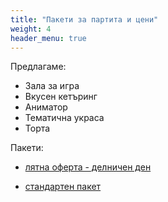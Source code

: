 ```yaml
---
title: "Пакети за партита и цени"
weight: 4
header_menu: true
---
```

Предлагаме:

- Зала за игра
- Вкусен кетъринг
- Аниматор
- Тематична украса
- Торта

Пакети: 

- [лятна оферта - делничен ден](https://drive.google.com/file/d/11-o9teh72-aL-kkFgSUkpZ-CmPN50Bu1/view?usp=sharing) 

- [стандартен пакет](https://drive.google.com/file/d/1XgWlrK-ymaGrz-dOFc8n5znJaZ0eaPr_/view?usp=sharing)
